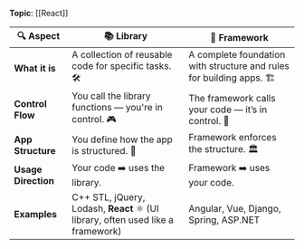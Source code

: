 **Topic**: [[React]]

| 🔍 **Aspect**       | 📚 **Library**                                                                  | 🧱 **Framework**                                                      |
| ------------------- | ------------------------------------------------------------------------------- | --------------------------------------------------------------------- |
| **What it is**      | A collection of reusable code for specific tasks. 🛠️                           | A complete foundation with structure and rules for building apps. 🏗️ |
| **Control Flow**    | You call the library functions — you're in control. 🎮                          | The framework calls your code — it’s in control. 🧠                   |
| **App Structure**   | You define how the app is structured. 🧩                                        | Framework enforces the structure. 🏛️                                 |
| **Usage Direction** | Your code ➡️ uses the library.                                                  | Framework ➡️ uses your code.                                          |
| **Examples**        | C++ STL, jQuery, Lodash, **React** ⚛️ (UI library, often used like a framework) | Angular, Vue, Django, Spring, ASP.NET                                 |
